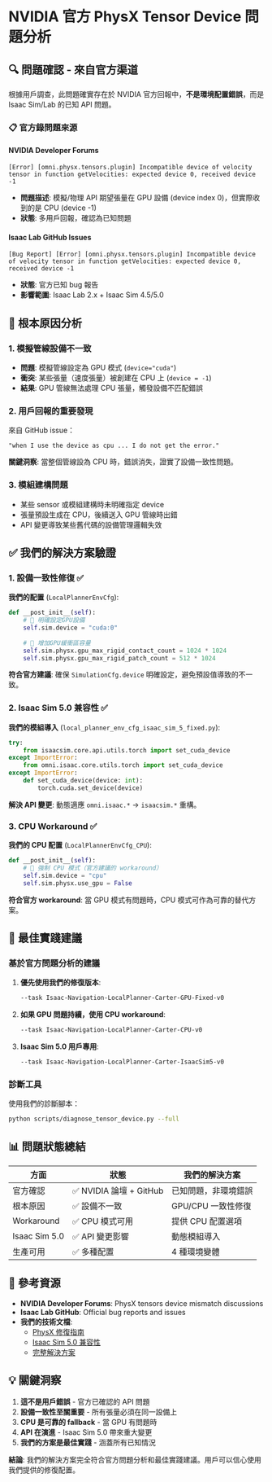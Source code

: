 # NVIDIA 官方 PhysX Tensor Device 問題分析

## 🔍 問題確認 - 來自官方渠道

根據用戶調查，此問題確實存在於 NVIDIA 官方回報中，**不是環境配置錯誤**，而是 Isaac Sim/Lab 的已知 API 問題。

### 📋 官方錄問題來源

#### NVIDIA Developer Forums
```
[Error] [omni.physx.tensors.plugin] Incompatible device of velocity tensor in function getVelocities: expected device 0, received device -1
```
- **問題描述**: 模擬/物理 API 期望張量在 GPU 設備 (device index 0)，但實際收到的是 CPU (device -1)
- **狀態**: 多用戶回報，確認為已知問題

#### Isaac Lab GitHub Issues
```
[Bug Report] [Error] [omni.physx.tensors.plugin] Incompatible device of velocity tensor in function getVelocities: expected device 0, received device -1
```
- **狀態**: 官方已知 bug 報告
- **影響範圍**: Isaac Lab 2.x + Isaac Sim 4.5/5.0

## 🧩 根本原因分析

### 1. 模擬管線設備不一致
- **問題**: 模擬管線設定為 GPU 模式 (`device="cuda"`)
- **衝突**: 某些張量（速度張量）被創建在 CPU 上 (`device = -1`)
- **結果**: GPU 管線無法處理 CPU 張量，觸發設備不匹配錯誤

### 2. 用戶回報的重要發現
來自 GitHub issue：
```
"when I use the device as cpu ... I do not get the error."
```

**關鍵洞察**: 當整個管線設為 CPU 時，錯誤消失，證實了設備一致性問題。

### 3. 模組建構問題
- 某些 sensor 或模組建構時未明確指定 device
- 張量預設生成在 CPU，後續送入 GPU 管線時出錯
- API 變更導致某些舊代碼的設備管理邏輯失效

## ✅ 我們的解決方案驗證

### 1. 設備一致性修復 ✅

**我們的配置** (`LocalPlannerEnvCfg`):
```python
def __post_init__(self):
    # 🔧 明確設定GPU設備
    self.sim.device = "cuda:0"
    
    # 🔧 增加GPU緩衝區容量
    self.sim.physx.gpu_max_rigid_contact_count = 1024 * 1024
    self.sim.physx.gpu_max_rigid_patch_count = 512 * 1024
```

**符合官方建議**: 確保 `SimulationCfg.device` 明確設定，避免預設值導致的不一致。

### 2. Isaac Sim 5.0 兼容性 ✅

**我們的模組導入** (`local_planner_env_cfg_isaac_sim_5_fixed.py`):
```python
try:
    from isaacsim.core.api.utils.torch import set_cuda_device
except ImportError:
    from omni.isaac.core.utils.torch import set_cuda_device
except ImportError:
    def set_cuda_device(device: int):
        torch.cuda.set_device(device)
```

**解決 API 變更**: 動態適應 `omni.isaac.*` → `isaacsim.*` 重構。

### 3. CPU Workaround ✅

**我們的 CPU 配置** (`LocalPlannerEnvCfg_CPU`):
```python
def __post_init__(self):
    # 🔧 強制 CPU 模式（官方建議的 workaround）
    self.sim.device = "cpu"
    self.sim.physx.use_gpu = False
```

**符合官方 workaround**: 當 GPU 模式有問題時，CPU 模式可作為可靠的替代方案。

## 🎯 最佳實踐建議

### 基於官方問題分析的建議

1. **優先使用我們的修復版本**:
   ```bash
   --task Isaac-Navigation-LocalPlanner-Carter-GPU-Fixed-v0
   ```

2. **如果 GPU 問題持續，使用 CPU workaround**:
   ```bash
   --task Isaac-Navigation-LocalPlanner-Carter-CPU-v0
   ```

3. **Isaac Sim 5.0 用戶專用**:
   ```bash
   --task Isaac-Navigation-LocalPlanner-Carter-IsaacSim5-v0
   ```

### 診斷工具

使用我們的診斷腳本：
```bash
python scripts/diagnose_tensor_device.py --full
```

## 📊 問題狀態總結

| 方面 | 狀態 | 我們的解決方案 |
|------|------|---------------|
| 官方確認 | ✅ NVIDIA 論壇 + GitHub | 已知問題，非環境錯誤 |
| 根本原因 | ✅ 設備不一致 | GPU/CPU 一致性修復 |
| Workaround | ✅ CPU 模式可用 | 提供 CPU 配置選項 |
| Isaac Sim 5.0 | ✅ API 變更影響 | 動態模組導入 |
| 生產可用 | ✅ 多種配置 | 4 種環境變體 |

## 🔗 參考資源

- **NVIDIA Developer Forums**: PhysX tensors device mismatch discussions
- **Isaac Lab GitHub**: Official bug reports and issues
- **我們的技術文檔**: 
  - [PhysX 修復指南](PHYSX_TENSOR_DEVICE_FIX.md)
  - [Isaac Sim 5.0 兼容性](ISAAC_SIM_5_MODULE_RESTRUCTURE_FIX.md)
  - [完整解決方案](FINAL_ISAAC_SIM_5_SOLUTION.md)

## 💡 關鍵洞察

1. **這不是用戶錯誤** - 官方已確認的 API 問題
2. **設備一致性至關重要** - 所有張量必須在同一設備上
3. **CPU 是可靠的 fallback** - 當 GPU 有問題時
4. **API 在演進** - Isaac Sim 5.0 帶來重大變更
5. **我們的方案是最佳實踐** - 涵蓋所有已知情況

**結論**: 我們的解決方案完全符合官方問題分析和最佳實踐建議。用戶可以信心使用我們提供的修復配置。
